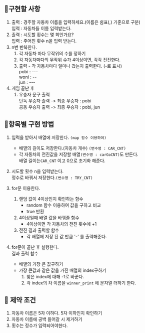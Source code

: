 ## 🎈구현할 사항
1. 출력 : 경주할 자동차 이름을 입력하세요.(이름은 쉼표(,) 기준으로 구분) 
    <br> 입력 : 자동차들 이름 입력받는다. 
2. 출력 : 시도할 횟수는 몇 회인가요?
    <br> 입력 : 주어진 횟수 n을 입력 받는다.
3. n번 반복한다.
   1. 각 자동차 마다 무작위의 수를 정하기
   2. 각 자동차마다의 무작위 수가 4이상이면, 각각 전진한다.
   3. 출력 - 각 자동차마다 얼마나 갔는지 출력한다. (-로 표시)
   <br> pobi : ---
   <br> woni : --
   <br> jun : ---
4. 게임 끝난 후 
    1. 우승자 문구 출력 
    <br>단독 우승자 출력 -> 최종 우승자 : pobi
    <br>공동 우승자 출력 -> 최종 우승자 : pobi, jun


## 🎢항목별 구현 방법 
1. 입력을 받아서 배열에 저장한다. ```(map 함수 이용하여)```
    - 배열의 길이도 저장한다.(자동차 개수) ```(변수명 : CAR_CNT) ``` 
    - 각 자동차의 전진값을 저장할 배열```(변수명 : carGoCNT)```도 만든다.
    <br> 배열 길이는```CAR_CNT``` 이고 0으로 초기화 해준다.
   
2. 시도할 횟수 n을 입력받는다.
<br>정수로 바꿔서 저장한다.```(변수명 : TRY_CNT)```
3. for문 이용한다. 
   1. 랜덤 값이 4이상인지 확인하는 함수 
      - random 함수 이용하여 값을 구하고 비교
      - true 반환
   2. 4이상일때 배열 값을 바꿔줄 함수
      - 4이상이면 각 자동차의 전진 횟수에 +1
   3. 전진 결과 출력할 함수
      - 각 배열에 저장 된 값 만큼 '-' 를 출력해준다.
4. for문이 끝난 후 실행한다. 
   <br> 결과 출력 함수
   - 배열의 가장 큰 값구하기
   - 가장 큰값과 같은 값을 가진 배열의 index구하기 
      1. 찾은 index에 대해 -1로 바꾼다.
      2. 각 index의 차 이름을 ```winner_print``` 에 문자열 더하기 한다.
     

## 👀 제약 조건
1. 자동차 이름은 5자 이하다. 5자 이하인지 확인하기
2. 자동차 이름에 공백 들어갈 시 제거하기
2. 횟수는 정수가 입력되어야한다. 